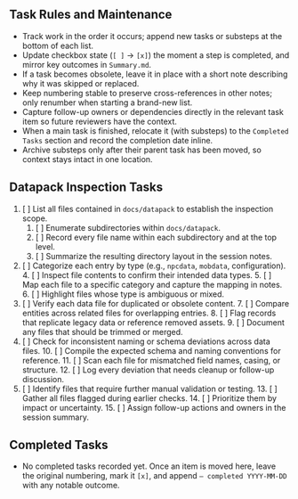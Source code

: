 ## Task Rules and Maintenance
- Track work in the order it occurs; append new tasks or substeps at the bottom of each list.
- Update checkbox state (`[ ]` → `[x]`) the moment a step is completed, and mirror key outcomes in `Summary.md`.
- If a task becomes obsolete, leave it in place with a short note describing why it was skipped or replaced.
- Keep numbering stable to preserve cross-references in other notes; only renumber when starting a brand-new list.
- Capture follow-up owners or dependencies directly in the relevant task item so future reviewers have the context.
- When a main task is finished, relocate it (with substeps) to the `Completed Tasks` section and record the completion date inline.
- Archive substeps only after their parent task has been moved, so context stays intact in one location.

## Datapack Inspection Tasks
1. [ ] List all files contained in `docs/datapack` to establish the inspection scope.
   1. [ ] Enumerate subdirectories within `docs/datapack`.
   2. [ ] Record every file name within each subdirectory and at the top level.
   3. [ ] Summarize the resulting directory layout in the session notes.
2. [ ] Categorize each entry by type (e.g., `npcdata`, `mobdata`, configuration).
   4. [ ] Inspect file contents to confirm their intended data types.
   5. [ ] Map each file to a specific category and capture the mapping in notes.
   6. [ ] Highlight files whose type is ambiguous or mixed.
3. [ ] Verify each data file for duplicated or obsolete content.
   7. [ ] Compare entities across related files for overlapping entries.
   8. [ ] Flag records that replicate legacy data or reference removed assets.
   9. [ ] Document any files that should be trimmed or merged.
4. [ ] Check for inconsistent naming or schema deviations across data files.
   10. [ ] Compile the expected schema and naming conventions for reference.
   11. [ ] Scan each file for mismatched field names, casing, or structure.
   12. [ ] Log every deviation that needs cleanup or follow-up discussion.
5. [ ] Identify files that require further manual validation or testing.
   13. [ ] Gather all files flagged during earlier checks.
   14. [ ] Prioritize them by impact or uncertainty.
   15. [ ] Assign follow-up actions and owners in the session summary.

## Completed Tasks
- No completed tasks recorded yet. Once an item is moved here, leave the original numbering, mark it `[x]`, and append `— completed YYYY-MM-DD` with any notable outcome.
